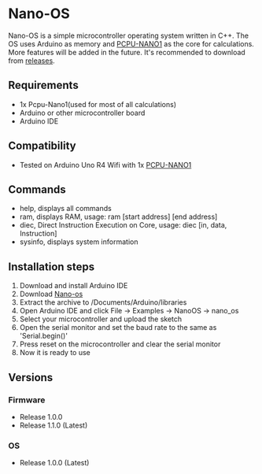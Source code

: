 # Nano-OS
Nano-OS is a simple microcontroller operating system written in C++. The OS uses Arduino as memory and [PCPU-NANO1](https://github.com/Pepe-57/pcpu-nano1) as the core for calculations. More features will be added in the future. It's recommended to download from [releases](https://github.com/Pepe-57/nano-os/releases).
## Requirements
- 1x Pcpu-Nano1(used for most of all calculations)
- Arduino or other microcontroller board
- Arduino IDE
## Compatibility
- Tested on Arduino Uno R4 Wifi with 1x [PCPU-NANO1](https://github.com/Pepe-57/pcpu-nano1)
## Commands
- help, displays all commands
- ram, displays RAM, usage: ram [start address] [end address]
- diec, Direct Instruction Execution on Core, usage: diec [in, data, Instruction]
- sysinfo, displays system information

## Installation steps
1. Download and install Arduino IDE
2. Download [Nano-os](https://github.com/Pepe-57/nano-os)
3. Extract the archive to /Documents/Arduino/libraries
4. Open Arduino IDE and click File -> Examples -> NanoOS -> nano_os
5. Select your microcontroller and upload the sketch
6. Open the serial monitor and set the baud rate to the same as 'Serial.begin()'
7. Press reset on the microcontroller and clear the serial monitor
8. Now it is ready to use

## Versions
### Firmware
- Release 1.0.0
- Release 1.1.0 (Latest)
### OS
- Release 1.0.0 (Latest)
